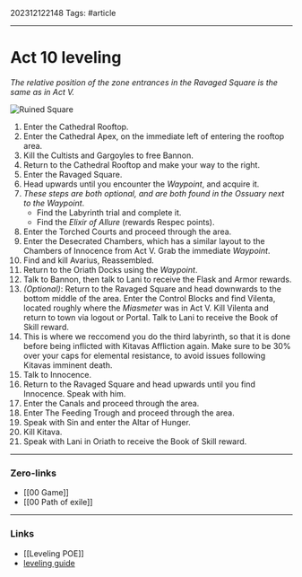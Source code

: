 202312122148
Tags: #article 

---
# Act 10 leveling

_The relative position of the zone entrances in the Ravaged Square is the same as in Act V._

![Ruined Square](https://i.imgur.com/2ixxryF.png?1 "Ruined Square")

1. Enter the Cathedral Rooftop.
2. Enter the Cathedral Apex, on the immediate left of entering the rooftop area.
3. Kill the Cultists and Gargoyles to free Bannon.
4. Return to the Cathedral Rooftop and make your way to the right.
5. Enter the Ravaged Square.
6. Head upwards until you encounter the _Waypoint_, and acquire it.
7. _These steps are both optional, and are both found in the Ossuary next to the Waypoint_.
    - Find the Labyrinth trial and complete it.
    - Find the _Elixir of Allure_ (rewards Respec points).
8. Enter the Torched Courts and proceed through the area.
9. Enter the Desecrated Chambers, which has a similar layout to the Chambers of Innocence from Act V. Grab the immediate _Waypoint_.
10. Find and kill Avarius, Reassembled.
11. Return to the Oriath Docks using the _Waypoint_.
12. Talk to Bannon, then talk to Lani to receive the Flask and Armor rewards.
13. _(Optional)_: Return to the Ravaged Square and head downwards to the bottom middle of the area. Enter the Control Blocks and find Vilenta, located roughly where the _Miasmeter_ was in Act V. Kill Vilenta and return to town via logout or Portal. Talk to Lani to receive the Book of Skill reward.
14. This is where we reccomend you do the third labyrinth, so that it is done before being inflicted with Kitavas Affliction again. Make sure to be 30% over your caps for elemental resistance, to avoid issues following Kitavas imminent death.
15. Talk to Innocence.
16. Return to the Ravaged Square and head upwards until you find Innocence. Speak with him.
17. Enter the Canals and proceed through the area.
18. Enter The Feeding Trough and proceed through the area.
19. Speak with Sin and enter the Altar of Hunger.
20. Kill Kitava.
21. Speak with Lani in Oriath to receive the Book of Skill reward.


---
### Zero-links

- [[00 Game]]
- [[00 Path of exile]]

---
### Links
- [[Leveling POE]]
- [leveling guide](https://www.poe-vault.com/guides/quick-reference-leveling-guide-for-path-of-exile)